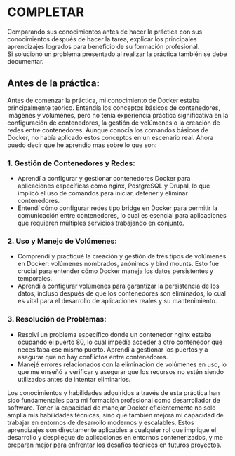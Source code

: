 # COMPLETAR  
Comparando sus conocimientos antes de hacer la práctica con sus conocimientos después de hacer la tarea, explicar los principales aprendizajes logrados para beneficio de su formación profesional.  
Si solucionó un problema presentado al realizar la práctica también se debe documentar.

## Antes de la práctica:
Antes de comenzar la práctica, mi conocimiento de Docker estaba principalmente teórico. Entendía los conceptos básicos de contenedores, imágenes y volúmenes, pero no tenía experiencia práctica significativa en la configuración de contenedores, la gestión de volúmenes o la creación de redes entre contenedores. Aunque conocía los comandos básicos de Docker, no había aplicado estos conceptos en un escenario real. Ahora puedo decir que he aprendio mas sobre lo que son:

### 1. Gestión de Contenedores y Redes:
- Aprendí a configurar y gestionar contenedores Docker para aplicaciones específicas como nginx, PostgreSQL y Drupal, lo que implicó el uso de comandos para iniciar, detener y eliminar contenedores.
- Entendí cómo configurar redes tipo bridge en Docker para permitir la comunicación entre contenedores, lo cual es esencial para aplicaciones que requieren múltiples servicios trabajando en conjunto.

### 2. Uso y Manejo de Volúmenes:
- Comprendí y practiqué la creación y gestión de tres tipos de volúmenes en Docker: volúmenes nombrados, anónimos y bind mounts. Esto fue crucial para entender cómo Docker maneja los datos persistentes y temporales.
- Aprendí a configurar volúmenes para garantizar la persistencia de los datos, incluso después de que los contenedores son eliminados, lo cual es vital para el desarrollo de aplicaciones reales y su mantenimiento.

### 3. Resolución de Problemas:
- Resolví un problema específico donde un contenedor nginx estaba ocupando el puerto 80, lo cual impedía acceder a otro contenedor que necesitaba ese mismo puerto. Aprendí a gestionar los puertos y a asegurar que no hay conflictos entre contenedores.
- Manejé errores relacionados con la eliminación de volúmenes en uso, lo que me enseñó a verificar y asegurar que los recursos no estén siendo utilizados antes de intentar eliminarlos.

Los conocimientos y habilidades adquiridos a través de esta práctica han sido fundamentales para mi formación profesional como desarrollador de software. Tener la capacidad de manejar Docker eficientemente no solo amplía mis habilidades técnicas, sino que también mejora mi capacidad de trabajar en entornos de desarrollo modernos y escalables. Estos aprendizajes son directamente aplicables a cualquier rol que implique el desarrollo y despliegue de aplicaciones en entornos contenerizados, y me preparan mejor para enfrentar los desafíos técnicos en futuros proyectos.
